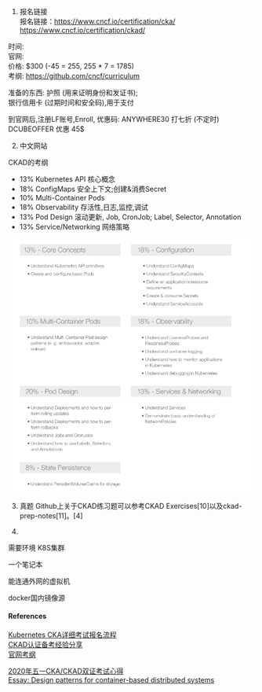 
1. 报名链接  
报名链接：https://www.cncf.io/certification/cka/  
         https://www.cncf.io/certification/ckad/

时间:  
官网:  
价格:  $300 (-45 = 255, 255 * 7 = 1785)  
考纲:  https://github.com/cncf/curriculum  

准备的东西:
    护照 (用来证明身份和发证书);  
    银行信用卡 (过期时间和安全码),用于支付   

到官网后,注册LF账号,Enroll,
    优惠码: ANYWHERE30 打七折 (不定时)  
    DCUBEOFFER 优惠 45$

2. 中文网站

CKAD的考纲

- 13% Kubernetes API 核心概念  
- 18% ConfigMaps  安全上下文;创建&消费Secret  
- 10% Multi-Container Pods  
- 18% Observability 存活性,日志,监控,调试  
- 13% Pod Design 滚动更新, Job, CronJob; Label, Selector, Annotation
- 13% Service/Networking 网络策略

![ckad-img](ckad-curri.png)

3. 真题
Github上关于CKAD练习题可以参考CKAD Exercises[10]以及ckad-prep-notes[11]。[4]

4.
需要环境 K8S集群  

一个笔记本  

能连通外网的虚拟机  

docker国内镜像源  



#### References
[Kubernetes CKA详细考试报名流程](https://blog.csdn.net/zhouwenjun0820/article/details/105881653)  
[CKAD认证备考经验分享](https://xiaozhou.net/tips-to-pass-the-ckad-exam-2020-09-26.html)  
[官网考纲](https://github.com/cncf/curriculum)

[2020年五一CKA/CKAD双证考试心得](https://zhuanlan.zhihu.com/p/138291642)  
[Essay: Design patterns for container-based distributed systems](https://link.zhihu.com/?target=https%3A//www.usenix.org/system/files/conference/hotcloud16/hotcloud16_burns.pdf)
